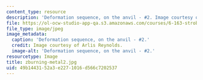 ```yaml
---
content_type: resource
description: 'Deformation sequence, on the anvil - #2. Image courtesy of Arlis Reynolds.'
file: https://ol-ocw-studio-app-qa.s3.amazonaws.com/courses/6-163-strobe-project-laboratory-fall-2005/49b1443152a3e2271016d566c7202537_zburning-metal2.jpg
file_type: image/jpeg
image_metadata:
  caption: 'Deformation sequence, on the anvil - #2.'
  credit: Image courtesy of Arlis Reynolds.
  image-alt: 'Deformation sequence, on the anvil - #2.'
resourcetype: Image
title: zburning-metal2.jpg
uid: 49b14431-52a3-e227-1016-d566c7202537
---
```


